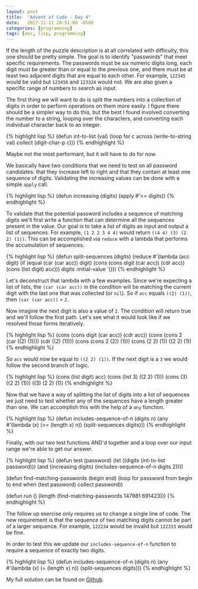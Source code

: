 ```yaml
---
layout: post
title:  "Advent of Code - Day 4"
date:   2017-12-11 20:51:00 -0500
categories: [programming]
tags: [aoc, lisp, programming]
---
```


If the length of the puzzle description is at all correlated with difficulty, this one should be pretty simple. The goal is to identify "passwords" that meet specific requirements. The passwords must be six numeric digits long, each digit must be greater than or equal to the previous one, and there must be at least two adjacent digits that are equal to each other. For example, `122345` would be valid but `123456` and `123324` would not. We are also given a specific range of numbers to search as input.

The first thing we will want to do is split the numbers into a collection of digits in order to perform operations on them more easily. I figure there should be a simpler way to do this, but the best I found involved converting the number to a string, looping over the characters, and converting each individual character back to an integer.

{% highlight lisp %}
(defun int-to-list (val)
    (loop for c across (write-to-string val) collect (digit-char-p c)))
{% endhighlight %}

Maybe not the most performant, but it will have to do for now.

We basically have two conditions that we need to test on all password candidates: that they increase left to right and that they contain at least one sequence of digits. Validating the increasing values can be done with a simple `apply` call.

{% highlight lisp %}
(defun increasing (digits)
    (apply #'<= digits))
{% endhighlight %}

To validate that the potential password includes a sequence of matching digits we'll first write a function that can determine all the sequences present in the value. Our goal is to take a list of digits as input and output a list of sequences. For example, `(1 2 2 3 4 4)` would return `((4 4) (3) (2 2) (1))`. This can be accomplished via `reduce` with a lambda that performs the accumulation of sequences.

{% highlight lisp %}
(defun split-sequences (digits)
    (reduce
        #'(lambda (acc digit)
            (if (equal (car (car acc)) digit)
                (cons (cons digit (car acc)) (cdr acc))
                (cons (list digit) acc)))
        digits
        :initial-value '()))
{% endhighlight %}

Let's deconstruct that lambda with a few examples. Since we're expecting a list of lists, the `(car (car acc))` in the condition will be matching the current digit with the last one that was collected (or `nil`). So if `acc` equals `((2) (1))`, then `(car (car acc))` = `2`. 

Now imagine the next digit is also a value of `2`. The condition will return true and we'll follow the first path. Let's see what it would look like if we resolved those forms iteratively.

{% highlight lisp %}
(cons (cons digit (car acc))       (cdr acc))
(cons (cons 2     (car ((2) (1)))) (cdr ((2) (1))))
(cons (cons 2     (2))             (1)))
(cons (2 2)                        (1))
((2 2) (1))
{% endhighlight %}

So `acc` would now be equal to `((2 2) (1))`. If the next digit is a `3` we would follow the second branch of logic.

{% highlight lisp %}
(cons (list digit) acc)
(cons (list 3)     ((2 2) (1)))
(cons (3)          ((2 2) (1)))
((3) (2 2) (1))
{% endhighlight %}

Now that we have a way of splitting the list of digits into a list of sequences we just need to test whether any of the sequences have a length greater than one. We can accomplish this with the help of a `any` function.

{% highlight lisp %}
(defun includes-sequence-of-n (digits n)
    (any #'(lambda (x) (>= (length x) n)) (split-sequences digits)))
{% endhighlight %}

Finally, with our two test functions AND'd together and a loop over our input range we're able to get our answer.

{% highlight lisp %}
(defun test (password)
    (let ((digits (int-to-list password)))
    (and (increasing digits) (includes-sequence-of-n digits 2))))

(defun find-matching-passwords (begin end)
    (loop for password from begin to end when (test password) collect password))

(defun run ()
    (length (find-matching-passwords 147981 691423)))
{% endhighlight %}

The follow up exercise only requires us to change a single line of code. The new requirement is that the sequence of two matching digits cannot be part of a larger sequence. For example, `122234` would be invalid but `122333` would be fine.

In order to test this we update our `includes-sequence-of-n` function to require a sequence of exactly two digits.

{% highlight lisp %}
(defun includes-sequence-of-n (digits n)
    (any #'(lambda (x) (= (length x) n)) (split-sequences digits)))
{% endhighlight %}

My full solution can be found on [Github][gh].

[gh]: https://github.com/mattherman/advent-of-code-2019